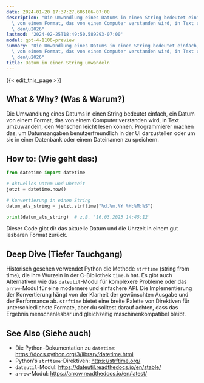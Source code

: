 ```yaml
---
date: 2024-01-20 17:37:27.605106-07:00
description: "Die Umwandlung eines Datums in einen String bedeutet einfach, ein Datum\
  \ von einem Format, das von einem Computer verstanden wird, in Text umzuwandeln,\
  \ den\u2026"
lastmod: '2024-02-25T18:49:50.589293-07:00'
model: gpt-4-1106-preview
summary: "Die Umwandlung eines Datums in einen String bedeutet einfach, ein Datum\
  \ von einem Format, das von einem Computer verstanden wird, in Text umzuwandeln,\
  \ den\u2026"
title: Datum in einen String umwandeln
---
```


{{< edit_this_page >}}

## What & Why? (Was & Warum?)
Die Umwandlung eines Datums in einen String bedeutet einfach, ein Datum von einem Format, das von einem Computer verstanden wird, in Text umzuwandeln, den Menschen leicht lesen können. Programmierer machen das, um Datumsangaben benutzerfreundlich in der UI darzustellen oder um sie in einer Datenbank oder einem Dateinamen zu speichern.

## How to: (Wie geht das:)
```Python
from datetime import datetime

# Aktuelles Datum und Uhrzeit
jetzt = datetime.now()

# Konvertierung in einen String
datum_als_string = jetzt.strftime("%d.%m.%Y %H:%M:%S")

print(datum_als_string)  # z.B. '16.03.2023 14:45:12'
```
Dieser Code gibt dir das aktuelle Datum und die Uhrzeit in einem gut lesbaren Format zurück.

## Deep Dive (Tiefer Tauchgang)
Historisch gesehen verwendet Python die Methode `strftime` (string from time), die ihre Wurzeln in der C-Bibliothek `time.h` hat. Es gibt auch Alternativen wie das `dateutil`-Modul für komplexere Probleme oder das `arrow`-Modul für eine modernere und einfachere API. Die Implementierung der Konvertierung hängt von der Klarheit der gewünschten Ausgabe und der Performance ab. `strftime` bietet eine breite Palette von Direktiven für unterschiedlichste Formate, aber du solltest darauf achten, dass das Ergebnis menschenlesbar und gleichzeitig maschinenkompatibel bleibt.

## See Also (Siehe auch)
- Die Python-Dokumentation zu `datetime`: https://docs.python.org/3/library/datetime.html
- Python's `strftime`-Direktiven: https://strftime.org/
- `dateutil`-Modul: https://dateutil.readthedocs.io/en/stable/
- `arrow`-Modul: https://arrow.readthedocs.io/en/latest/
